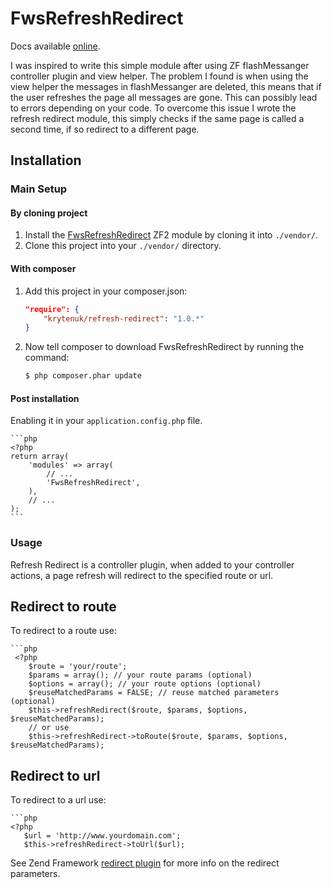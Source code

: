 FwsRefreshRedirect
============

Docs available [online](https://www.freedomwebservices.net/zend-framework/fws-refresh-redirect).

I was inspired to write this simple module after using ZF flashMessanger controller plugin and view helper. The problem I found is when using the view helper the messages in flashMessanger are deleted, this means that if the user refreshes the page all messages are gone. This can possibly lead to errors depending on your code. To overcome this issue I wrote the refresh redirect module, this simply checks if the same page is called a second time, if so redirect to a different page.

Installation
------------

### Main Setup

#### By cloning project

1. Install the [FwsRefreshRedirect](https://github.com/krytenuk/refresh-redirect) ZF2 module
   by cloning it into `./vendor/`.
2. Clone this project into your `./vendor/` directory.

#### With composer

1. Add this project in your composer.json:

    ```json
    "require": {
        "krytenuk/refresh-redirect": "1.0.*"
    }
    ```

2. Now tell composer to download FwsRefreshRedirect by running the command:

    ```bash
    $ php composer.phar update
    ```

#### Post installation

Enabling it in your `application.config.php` file.

    ```php
    <?php
    return array(
        'modules' => array(
            // ...
            'FwsRefreshRedirect',
        ),
        // ...
    );
    ```

### Usage

Refresh Redirect is a controller plugin, when added to your controller actions, a page refresh will redirect to the specified route or url.

## Redirect to route

To redirect to a route use:

    ```php
     <?php
        $route = 'your/route';
        $params = array(); // your route params (optional)
        $options = array(); // your route options (optional)
        $reuseMatchedParams = FALSE; // reuse matched parameters (optional)
        $this->refreshRedirect($route, $params, $options, $reuseMatchedParams);
        // or use
        $this->refreshRedirect->toRoute($route, $params, $options, $reuseMatchedParams);

## Redirect to url

To redirect to a url use:

    ```php
    <?php
       $url = 'http://www.yourdomain.com';
       $this->refreshRedirect->toUrl($url);

See Zend Framework [redirect plugin](https://framework.zend.com/manual/2.0/en/modules/zend.mvc.plugins.html#the-redirect-plugin) for more info on the redirect parameters.